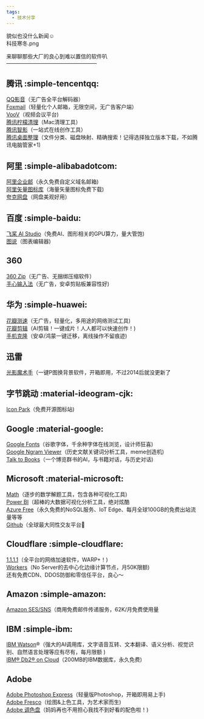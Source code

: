 ```yaml
---
tags:
  - 技术分享
---
```

貌似也没什么新闻☺︎  
科技寒冬.png

来聊聊那些大厂的良心到难以置信的软件叭  
—————————————————  
## 腾讯  :simple-tencentqq:

[QQ影音](https://player.qq.com/)（无广告全平台解码器）    
[Foxmail](https://www.foxmail.com/)（轻量化个人邮箱，无限空间，无广告客户端）  
[VooV](https://voovmeeting.com/)（视频会议平台)  
[腾讯柠檬清理](https://lemon.qq.com/)（Mac清理工具）  
[腾讯智影](https://zenvideo.qq.com/home)（一站式在线创作工具）  
[腾讯桌面整理](https://guanjia.qq.com/product/zmzl/)（文件分类、磁盘映射、精确搜索！记得选择独立版本下载，不如腾讯电脑管家+1)  

## 阿里 :simple-alibabadotcom: 
[阿里企业邮](https://exmail.aliyun.com/free)（永久免费自定义域名邮箱)  
[阿里矢量图标库](https://www.iconfont.cn/)（海量矢量图标免费下载)  
[夸克网盘](https://pan.quark.cn/?chkey=undefined)（网盘美观好用）

## 百度  :simple-baidu:
[飞桨 AI Studio](https://aistudio.baidu.com/aistudio/index)（免费AI、图形相关的GPU算力，量大管饱)  
[图说](https://tushuo.baidu.com/)（图表编辑器)

## 360    
[360 Zip](http://www.360totalsecurity.com/360zip/)（无广告、无捆绑压缩软件）  
[手心输入法](https://www.xinshuru.com/)（无广告，安卓剪贴板兼容性好)

## 华为  :simple-huawei:
[花瓣测速](https://consumer.huawei.com/cn/support/content/zh-cn15821163/)（无广告，轻量化，多用途的网络测试工具)  
[花瓣剪辑](https://consumer.huawei.com/cn/mobileservices/petalclip/)（AI剪辑！一键成片！人人都可以快速创作！)  
[手机克隆](https://consumer.huawei.com/cn/emui/clone/)（安卓/鸿蒙一键迁移，离线操作不留痕迹)

## 迅雷  
[光影魔术手](http://www.neoimaging.cn/)（一键P图换背景软件，开箱即用，不过2014后就没更新了

## 字节跳动  :material-ideogram-cjk:
[Icon Park](https://iconpark.oceanengine.com/home)（免费开源图标站)

## Google :material-google:
[Google Fonts](https://fonts.google.com/)（谷歌字体，千余种字体在线浏览，设计师狂喜)  
[Google Ngram Viewer](https://books.google.com/ngrams)（历史文献关键词分析工具，meme创造机)  
[Talk to Books](https://books.google.com/talktobooks/)（一个博览群书的AI，与书籍对话，与历史对话)

## Microsoft  :material-microsoft:
[Math](https://math.microsoft.com/)（逐步的数学解题工具，包含各种可视化工具)  
[Power BI](https://powerbi.microsoft.com/)（超棒的大数据可视化分析工具，绝对炫酷  
[Azure Free](https://azure.microsoft.com/zh-cn/free/)（永久免费的NoSQL服务、IoT Edge、每月全球100GB的免费出站流量等等  
[Github](https://github.com/)（全球最大同性交友平台🌚

## Cloudflare  :simple-cloudflare:
[1.1.1.1](https://1.1.1.1/)（全平台的网络加速软件，WARP+！)  
[Workers](https://www.cloudflare.com/zh-cn/products/workers/)（No Server的去中心化边缘计算节点，月50K限额)  
还有免费CDN、DDOS防御和零信任平台，良心～

## Amazon  :simple-amazon:
[Amazon SES/SNS](https://aws.amazon.com/cn/free/)（商用免费邮件传递服务，62K/月免费使用量

## IBM   :simple-ibm: 
[IBM Watson](https://www.ibm.com/cloud/free)®（强大的AI调用库，文字语音互转、文本翻译、语义分析、视觉识别、自然语言处理等应有尽有，每月限额 )   
[IBM® Db2® on Cloud](https://www.ibm.com/cloud/free)（200MB的IBM数据库，永久免费)

## Adobe  
[Adobe Photoshop Express](https://www.microsoft.com/store/productId/9WZDNCRFJ27N)（轻量版Photoshop，开箱即用易上手)  
[Adobe Fresco](https://apps.microsoft.com/store/detail/XP8C8R0ZKZR27V)（绘图&上色工具，为艺术家而生)  
[Adobe 调色盘](https://color.adobe.com/zh/create)（妈妈再也不用担心我找不到好看的配色啦！)